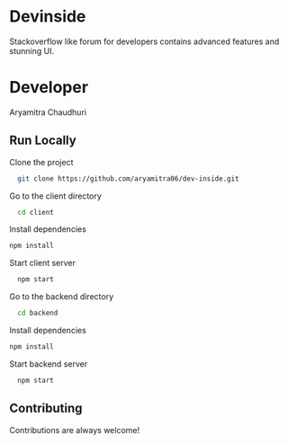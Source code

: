  
# Devinside 
Stackoverflow like forum for developers contains advanced features and stunning UI. 

# Developer
Aryamitra Chaudhuri

## Run Locally  

Clone the project  

~~~bash  
  git clone https://github.com/aryamitra06/dev-inside.git
~~~

Go to the client directory  

~~~bash  
  cd client
~~~

Install dependencies  

~~~bash  
npm install
~~~

Start client server  

~~~bash  
  npm start
~~~

Go to the backend directory  

~~~bash  
  cd backend
~~~

Install dependencies  

~~~bash  
npm install
~~~

Start backend server

~~~bash  
  npm start
~~~


## Contributing  

Contributions are always welcome!

